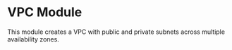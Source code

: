 # VPC Module

This module creates a VPC with public and private subnets across multiple availability zones.